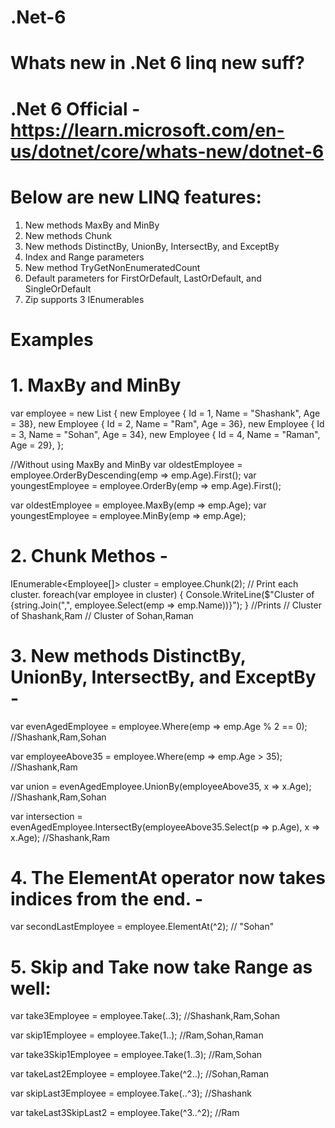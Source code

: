 # .Net-6
# Whats new in .Net 6 linq new suff?
# .Net 6 Official - https://learn.microsoft.com/en-us/dotnet/core/whats-new/dotnet-6

# Below are new LINQ features:

1. New methods MaxBy and MinBy
2. New methods Chunk
3. New methods DistinctBy, UnionBy, IntersectBy, and ExceptBy
4. Index and Range parameters
5. New method TryGetNonEnumeratedCount
6. Default parameters for FirstOrDefault, LastOrDefault, and SingleOrDefault
7. Zip supports 3 IEnumerables

# Examples 

# 1. MaxBy and MinBy

var employee = new List<Employee>
{
    new Employee { Id = 1, Name = "Shashank", Age = 38},
    new Employee { Id = 2, Name = "Ram", Age = 36},
    new Employee { Id = 3, Name = "Sohan", Age = 34},
    new Employee { Id = 4, Name = "Raman", Age = 29},
};
  
//Without using MaxBy and MinBy
var oldestEmployee = employee.OrderByDescending(emp => emp.Age).First();
var youngestEmployee = employee.OrderBy(emp => emp.Age).First();

var oldestEmployee = employee.MaxBy(emp => emp.Age);
var youngestEmployee = employee.MinBy(emp => emp.Age);

# 2. Chunk Methos -

IEnumerable<Employee[]> cluster = employee.Chunk(2);
// Print each cluster.
foreach(var employee in cluster)
{
    Console.WriteLine($"Cluster of {string.Join(",", employee.Select(emp => emp.Name))}");
}
//Prints
// Cluster of Shashank,Ram
// Cluster of Sohan,Raman

# 3. New methods DistinctBy, UnionBy, IntersectBy, and ExceptBy -

var evenAgedEmployee = employee.Where(emp => emp.Age % 2 == 0); //Shashank,Ram,Sohan

var employeeAbove35 = employee.Where(emp => emp.Age > 35); //Shashank,Ram

var union = evenAgedEmployee.UnionBy(employeeAbove35, x => x.Age); //Shashank,Ram,Sohan

var intersection = evenAgedEmployee.IntersectBy(employeeAbove35.Select(p => p.Age), x => x.Age); //Shashank,Ram

# 4. The ElementAt operator now takes indices from the end. -

var secondLastEmployee = employee.ElementAt(^2); // "Sohan"

# 5. Skip and Take now take Range as well:

var take3Employee = employee.Take(..3); //Shashank,Ram,Sohan

var skip1Employee =  employee.Take(1..); //Ram,Sohan,Raman

var take3Skip1Employee = employee.Take(1..3); //Ram,Sohan

var takeLast2Employee = employee.Take(^2..); //Sohan,Raman

var skipLast3Employee = employee.Take(..^3); //Shashank

var takeLast3SkipLast2 = employee.Take(^3..^2); //Ram
